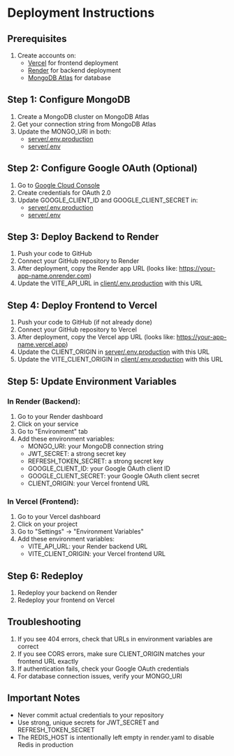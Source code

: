 # Deployment Instructions

## Prerequisites
1. Create accounts on:
   - [Vercel](https://vercel.com/) for frontend deployment
   - [Render](https://render.com/) for backend deployment
   - [MongoDB Atlas](https://www.mongodb.com/cloud/atlas) for database

## Step 1: Configure MongoDB
1. Create a MongoDB cluster on MongoDB Atlas
2. Get your connection string from MongoDB Atlas
3. Update the MONGO_URI in both:
   - [server/.env.production](file:///C:/Users/Chiranjeevi%20PK/Desktop/course-review-project/server/.env.production)
   - [server/.env](file:///C:/Users/Chiranjeevi%20PK/Desktop/course-review-project/server/.env)

## Step 2: Configure Google OAuth (Optional)
1. Go to [Google Cloud Console](https://console.cloud.google.com/)
2. Create credentials for OAuth 2.0
3. Update GOOGLE_CLIENT_ID and GOOGLE_CLIENT_SECRET in:
   - [server/.env.production](file:///C:/Users/Chiranjeevi%20PK/Desktop/course-review-project/server/.env.production)
   - [server/.env](file:///C:/Users/Chiranjeevi%20PK/Desktop/course-review-project/server/.env)

## Step 3: Deploy Backend to Render
1. Push your code to GitHub
2. Connect your GitHub repository to Render
3. After deployment, copy the Render app URL (looks like: https://your-app-name.onrender.com)
4. Update the VITE_API_URL in [client/.env.production](file:///C:/Users/Chiranjeevi%20PK/Desktop/course-review-project/client/.env.production) with this URL

## Step 4: Deploy Frontend to Vercel
1. Push your code to GitHub (if not already done)
2. Connect your GitHub repository to Vercel
3. After deployment, copy the Vercel app URL (looks like: https://your-app-name.vercel.app)
4. Update the CLIENT_ORIGIN in [server/.env.production](file:///C:/Users/Chiranjeevi%20PK/Desktop/course-review-project/server/.env.production) with this URL
5. Update the VITE_CLIENT_ORIGIN in [client/.env.production](file:///C:/Users/Chiranjeevi%20PK/Desktop/course-review-project/client/.env.production) with this URL

## Step 5: Update Environment Variables
### In Render (Backend):
1. Go to your Render dashboard
2. Click on your service
3. Go to "Environment" tab
4. Add these environment variables:
   - MONGO_URI: your MongoDB connection string
   - JWT_SECRET: a strong secret key
   - REFRESH_TOKEN_SECRET: a strong secret key
   - GOOGLE_CLIENT_ID: your Google OAuth client ID
   - GOOGLE_CLIENT_SECRET: your Google OAuth client secret
   - CLIENT_ORIGIN: your Vercel frontend URL

### In Vercel (Frontend):
1. Go to your Vercel dashboard
2. Click on your project
3. Go to "Settings" → "Environment Variables"
4. Add these environment variables:
   - VITE_API_URL: your Render backend URL
   - VITE_CLIENT_ORIGIN: your Vercel frontend URL

## Step 6: Redeploy
1. Redeploy your backend on Render
2. Redeploy your frontend on Vercel

## Troubleshooting
1. If you see 404 errors, check that URLs in environment variables are correct
2. If you see CORS errors, make sure CLIENT_ORIGIN matches your frontend URL exactly
3. If authentication fails, check your Google OAuth credentials
4. For database connection issues, verify your MONGO_URI

## Important Notes
- Never commit actual credentials to your repository
- Use strong, unique secrets for JWT_SECRET and REFRESH_TOKEN_SECRET
- The REDIS_HOST is intentionally left empty in render.yaml to disable Redis in production